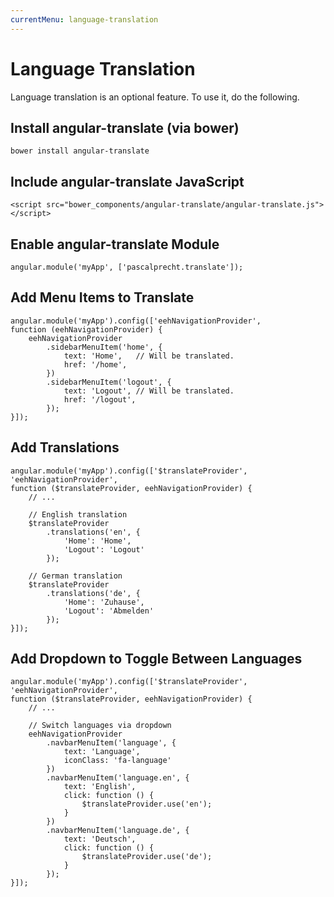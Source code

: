 ```yaml
---
currentMenu: language-translation
---
```


# Language Translation

Language translation is an optional feature. To use it, do the following.

## Install angular-translate (via bower)

```
bower install angular-translate
```

## Include angular-translate JavaScript

```
<script src="bower_components/angular-translate/angular-translate.js"></script>
```

## Enable angular-translate Module

```
angular.module('myApp', ['pascalprecht.translate']);
```

## Add Menu Items to Translate

```
angular.module('myApp').config(['eehNavigationProvider',
function (eehNavigationProvider) {
    eehNavigationProvider
        .sidebarMenuItem('home', {
            text: 'Home',   // Will be translated.
            href: '/home',
        })
        .sidebarMenuItem('logout', {
            text: 'Logout', // Will be translated.
            href: '/logout',
        });
}]);
```

## Add Translations

```
angular.module('myApp').config(['$translateProvider', 'eehNavigationProvider',
function ($translateProvider, eehNavigationProvider) {
    // ...

    // English translation
    $translateProvider
        .translations('en', {
            'Home': 'Home',
            'Logout': 'Logout'
        });

    // German translation
    $translateProvider
        .translations('de', {
            'Home': 'Zuhause',
            'Logout': 'Abmelden'
        });
}]);
```

## Add Dropdown to Toggle Between Languages

```
angular.module('myApp').config(['$translateProvider', 'eehNavigationProvider',
function ($translateProvider, eehNavigationProvider) {
    // ...
    
    // Switch languages via dropdown
    eehNavigationProvider
        .navbarMenuItem('language', {
            text: 'Language',
            iconClass: 'fa-language'
        })
        .navbarMenuItem('language.en', {
            text: 'English',
            click: function () {
                $translateProvider.use('en');
            }
        })
        .navbarMenuItem('language.de', {
            text: 'Deutsch',
            click: function () {
                $translateProvider.use('de');
            }
        });
}]);
```